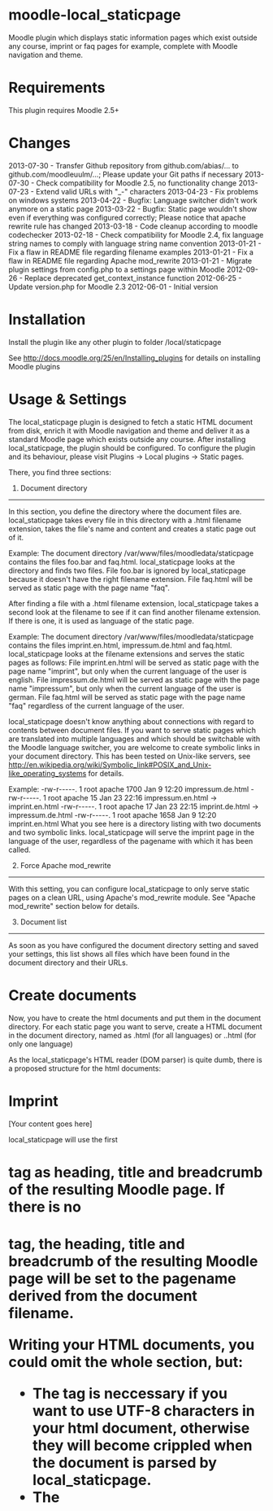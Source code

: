 moodle-local_staticpage
=======================
Moodle plugin which displays static information pages which exist outside any course, imprint or faq pages for example, complete with Moodle navigation and theme.


Requirements
============
This plugin requires Moodle 2.5+


Changes
=======
2013-07-30 - Transfer Github repository from github.com/abias/... to github.com/moodleuulm/...; Please update your Git paths if necessary
2013-07-30 - Check compatibility for Moodle 2.5, no functionality change
2013-07-23 - Extend valid URLs with "_-" characters
2013-04-23 - Fix problems on windows systems
2013-04-22 - Bugfix: Language switcher didn't work anymore on a static page
2013-03-22 - Bugfix: Static page wouldn't show even if everything was configured correctly; Please notice that apache rewrite rule has changed
2013-03-18 - Code cleanup according to moodle codechecker
2013-02-18 - Check compatibility for Moodle 2.4, fix language string names to comply with language string name convention
2013-01-21 - Fix a flaw in README file regarding filename examples
2013-01-21 - Fix a flaw in README file regarding Apache mod_rewrite
2013-01-21 - Migrate plugin settings from config.php to a settings page within Moodle
2012-09-26 - Replace deprecated get_context_instance function
2012-06-25 - Update version.php for Moodle 2.3
2012-06-01 - Initial version


Installation
============
Install the plugin like any other plugin to folder
/local/staticpage

See http://docs.moodle.org/25/en/Installing_plugins for details on installing Moodle plugins


Usage & Settings
================
The local_staticpage plugin is designed to fetch a static HTML document from disk, enrich it with Moodle navigation and theme and deliver it as a standard Moodle page which exists outside any course. After installing local_staticpage, the plugin should be configured.
To configure the plugin and its behaviour, please visit Plugins -> Local plugins -> Static pages.

There, you find three sections:

1. Document directory
---------------------
In this section, you define the directory where the document files are. local_staticpage takes every file in this directory with a .html filename extension, takes the file's name and content and creates a static page out of it.

Example:
The document directory /var/www/files/moodledata/staticpage contains the files foo.bar and faq.html. local_staticpage looks at the directory and finds two files. File foo.bar is ignored by local_staticpage because it doesn't have the right filename extension. File faq.html will be served as static page with the page name "faq".

After finding a file with a .html filename extension, local_staticpage takes a second look at the filename to see if it can find another filename extension. If there is one, it is used as language of the static page.

Example:
The document directory /var/www/files/moodledata/staticpage contains the files imprint.en.html, impressum.de.html and faq.html. local_staticpage looks at the filename extensions and serves the static pages as follows:
File imprint.en.html will be served as static page with the page name "imprint", but only when the current language of the user is english.
File impressum.de.html will be served as static page with the page name "impressum", but only when the current language of the user is german.
File faq.html will be served as static page with the page name "faq" regardless of the current language of the user.

local_staticpage doesn't know anything about connections with regard to contents between document files. If you want to serve static pages which are translated into multiple languages and which should be switchable with the Moodle language switcher, you are welcome to create symbolic links in your document directory. This has been tested on Unix-like servers, see http://en.wikipedia.org/wiki/Symbolic_link#POSIX_and_Unix-like_operating_systems for details.

Example:
-rw-r-----.  1 root   apache 1700 Jan  9 12:20 impressum.de.html
-rw-r-----.  1 root   apache   15 Jan 23 22:16 impressum.en.html -> imprint.en.html
-rw-r-----.  1 root   apache   17 Jan 23 22:15 imprint.de.html -> impressum.de.html
-rw-r-----.  1 root   apache 1658 Jan  9 12:20 imprint.en.html
What you see here is a directory listing with two documents and two symbolic links. local_staticpage will serve the imprint page in the language of the user, regardless of the pagename with which it has been called.


2. Force Apache mod_rewrite
---------------------------
With this setting, you can configure local_staticpage to only serve static pages on a clean URL, using Apache's mod_rewrite module. See "Apache mod_rewrite" section below for details.


3. Document list
----------------
As soon as you have configured the document directory setting and saved your settings, this list shows all files which have been found in the document directory and their URLs.


Create documents
================
Now, you have to create the html documents and put them in the document directory.
For each static page you want to serve, create a HTML document in the document directory, named as <pagename>.html (for all languages) or <pagename>.<language>.html (for only one language)

As the local_staticpage's HTML reader (DOM parser) is quite dumb, there is a proposed structure for the html documents:

<html>
<head>
        <meta http-equiv="Content-Type" content="text/html; charset=utf-8" />
        <title>Imprint</title>
</head>
<body>
        <h1>Imprint</h1>
        [Your content goes here]
</body>
</html>

local_staticpage will use the first <h1> tag as heading, title and breadcrumb of the resulting Moodle page.
If there is no <h1> tag, the heading, title and breadcrumb of the resulting Moodle page will be set to the pagename derived from the document filename.

Writing your HTML documents, you could omit the whole <head> section, but:
- The <meta> tag is neccessary if you want to use UTF-8 characters in your html document, otherwise they will become crippled when the document is parsed by local_staticpage.
- The <title> tag is useful when you want to use the html document in any other way, but local_staticpage will ignore it completely.

Please create one html document for every language you want to support. Moodle multilanguage tags are not supported in your HTML code.

If you want to include images into your static page, please do yourself a favour and link to them with absolute URLs, not relative URLs.


Apache mod_rewrite
==================

Using mod_rewrite
-----------------
local_staticpage is able to use Apache's mod_rewrite module to provide static pages on a clean and understandable URL.

Please add the following to your Apache configuration or your .htaccess file in the Moodle directory:

RewriteEngine On
RewriteRule ^/static/(.*)\.html$ /local/staticpage/view.php?page=$1&%{QUERY_STRING} [L]

Now, the static pages from the above example are available on
http://www.yourmoodle.com/static/imprint.html
http://www.yourmoodle.com/static/impressum.html
http://www.yourmoodle.com/static/faq.html

You can now create links to these URLs in a Moodle HTML Block, in your Moodle theme footer and so on.


Not using mod_rewrite
---------------------
If you don't want or are unable to use Apache's mod_rewrite, local_staticpage will still work.

The static pages from the above example are available on
http://www.yourmoodle.com/local/staticpage/view.php?page=imprint
http://www.yourmoodle.com/local/staticpage/view.php?page=impressum
http://www.yourmoodle.com/local/staticpage/view.php?page=faq

These URLs aren't as catchy as with mod_rewrite, but they work in exactly the same manner.

You can now create links to these URLs in a Moodle HTML Block, in your Moodle theme footer and so on.


Theme
=====
The local_staticpage plugin uses the "standard" pagelayout of your theme by default for creating the Moodle pages. For most themes, this works well.

If you want to style static pages in any special way, you could extend your theme with a "staticpage" pagelayout. local_staticpage will use this pagelayout as soon as it exists in your /theme/<yourtheme>/config.php:

$THEME->layouts = array(
	[...]
	'staticpage' => array(
		'file' => 'general.php',
		'regions' => array('side-pre'),
		'defaultregion' => 'side-pre',
		'options' => array('langmenu'=>true)
	);

With this pagelayout, you could use a CSS cascade like this to style static pages content in some special way:

body.pagelayout-staticpage ... { }


Security considerations
=======================
local_staticpage does NOT check the static HTML documents for any malicious code, neither for malicious HTML code which will be delivered directly to the user's browser, nor for malicious PHP code which could break DOM parsing when processing the HTML document on the server.
Therefore, please make sure that your HTML code is well-formed and that only authorized and briefed users have write access to the document directory.


Further information
===================
local_staticpage is found in the Moodle Plugins repository: http://moodle.org/plugins/view.php?plugin=local_staticpage

Report a bug or suggest an improvement: https://github.com/moodleuulm/moodle-local_staticpage/issues


Moodle release support
======================
Due to limited ressources, local_staticpage is only maintained for the most recent major release of Moodle. However, previous versions of this plugin which work in legacy major releases of Moodle are still available as-is without any further updates in the Moodle Plugins repository.

There may be several weeks after a new major release of Moodle has been published until I can do a compatibility check and fix problems if necessary. If you encounter problems with a new major release of Moodle - or can confirm that local_staticpage still works with a new major relase - please let me know on https://github.com/moodleuulm/moodle-local_staticpage/issues


Right-to-left support
=====================
This plugin has not been tested with Moodle's support for right-to-left (RTL) languages.
If you want to use this plugin with a RTL language and it doesn't work as-is, you are free to send me a pull request on
github with modifications.


Copyright
=========
Alexander Bias, University of Ulm
